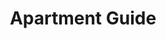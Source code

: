 ---
layout: work-single
title: Apartment Guide
year: 2012
link: "http://www.apartmentguide.com/"
image: apartment-guide.jpg
tags: "Ruby on Rails, Javascript"
description: 
role: Developer
published: false
---